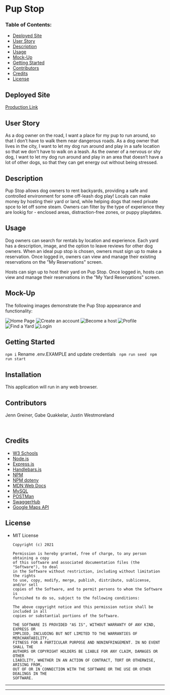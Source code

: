 # Pup Stop

### Table of Contents:

- [Deployed Site](#deployed-site)
- [User Story](#user-story)
- [Description](#description)
- [Usage](#Usage)
- [Mock-Up](#Mock-Up)
- [Getting Started](#Getting-Started)
- [Contributors](#Contributors)
- [Credits](#Credits)
- [License](#License)

## Deployed Site

[Production Link](https://pupstop.herokuapp.com/)

## User Story

As a dog owner on the road, I want a place for my pup to run around, so that I don’t have to walk them near dangerous roads.
As a dog owner that lives in the city, I want to let my dog run around and play in a safe location so that we don't have to walk on a leash.
As the owner of a nervous or shy dog, I want to let my dog run around and play in an area that doesn’t have a lot of other dogs, so that they can get energy out without being stressed.

## Description

Pup Stop allows dog owners to rent backyards, providing a safe and controlled environment for some off-leash dog play! Locals can make money by hosting their yard or land, while helping dogs that need private spce to let off some steam. Owners can filter by the type of experience they are lookig for - enclosed areas, distraction-free zones, or puppy playdates.


## Usage

Dog owners can search for rentals by location and experience. Each yard has a description, image, and the option to leave reviews for other dog owners. When an ideal pup stop is chosen, owners must sign up to make a reservation. Once logged in, owners can view and manage their existing reservations on the "My Reservations" screen.

Hosts can sign up to host their yard on Pup Stop. Once logged in, hosts can view and manage their reservations in the "My Yard Reservations" screen.


## Mock-Up

The following images demonstrate the Pup Stop appearance and functionality:

![Home Page](./screenshots/homepage.gif)
![Create an account](./screenshots/createacct.png)
![Become a host](./screenshots/hostyard.png)
![Profile](./screenshots/profile.png)
![Find a Yard](./screenshots/findyard.gif)
![Login](./screenshots/login.png)

## Getting Started

`npm i`
Rename .env.EXAMPLE and update credentials
` npm run seed`
` npm run start`

## Installation

This application will run in any web browser.
​

## Contributors

Jenn Greiner, Gabe Quakkelar, Justin Westmoreland

​

## Credits

- [W3 Schools](https://www.w3schools.com/)
- [Node.js](https://nodejs.dev/)
- [Express.js](https://expressjs.com/)
- [Handlebars.js](https://handlebarsjs.com/)
- [NPM](https://www.npmjs.com/)
- [NPM dotenv](https://www.npmjs.com/package/dotenv)
- [MDN Web Docs](https://developer.mozilla.org/)
- [MySQL](https://www.mysql.com/)
- [POSTMan](https://www.postman.com/)
- [SwaggerHub](https://swagger.io/tools/swaggerhub/)
- [Google Maps API](https://developers.google.com/maps)

## License

- MIT License

      Copyright (c) 2021

      Permission is hereby granted, free of charge, to any person obtaining a copy
      of this software and associated documentation files (the "Software"), to deal
      in the Software without restriction, including without limitation the rights
      to use, copy, modify, merge, publish, distribute, sublicense, and/or sell
      copies of the Software, and to permit persons to whom the Software is
      furnished to do so, subject to the following conditions:

      The above copyright notice and this permission notice shall be included in all
      copies or substantial portions of the Software.

      THE SOFTWARE IS PROVIDED "AS IS", WITHOUT WARRANTY OF ANY KIND, EXPRESS OR
      IMPLIED, INCLUDING BUT NOT LIMITED TO THE WARRANTIES OF MERCHANTABILITY,
      FITNESS FOR A PARTICULAR PURPOSE AND NONINFRINGEMENT. IN NO EVENT SHALL THE
      AUTHORS OR COPYRIGHT HOLDERS BE LIABLE FOR ANY CLAIM, DAMAGES OR OTHER
      LIABILITY, WHETHER IN AN ACTION OF CONTRACT, TORT OR OTHERWISE, ARISING FROM,
      OUT OF OR IN CONNECTION WITH THE SOFTWARE OR THE USE OR OTHER DEALINGS IN THE
      SOFTWARE.

---

---
